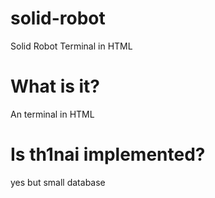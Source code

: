 # solid-robot
Solid Robot Terminal in HTML

# What is it?
An terminal in HTML

# Is th1nai implemented?
yes but small database
